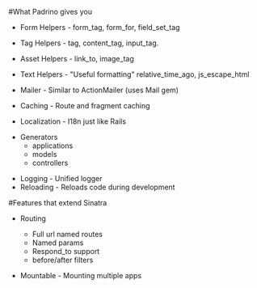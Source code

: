 
#What Padrino gives you

<!-- Some/most of the functionality that you've started to miss -->


* Form Helpers  - form_tag, form_for, field_set_tag
* Tag Helpers   - tag, content_tag, input_tag.
* Asset Helpers - link_to, image_tag
* Text Helpers  - "Useful formatting" relative_time_ago, js_escape_html

* Mailer       - Similar to ActionMailer (uses Mail gem)
* Caching      - Route and fragment caching
* Localization - I18n just like Rails <!-- defined as yaml -->

<!-- these are all modules, so you pick what you want -->


* Generators
  * applications
  * models
  * controllers


<!-- Handy but not hard to add into a Sinatra project -->

* Logging   - Unified logger
* Reloading - Reloads code during development

<!-- Also it has an admin interface, with authentication - never used it -->


#Features that extend Sinatra


* Routing
    * Full url named routes
    * Named params
    * Respond_to support
    * before/after filters
    
    <!-- if have the time will show some samples -->
    
    
* Mountable - Mounting multiple apps 
<!-- can do this in rack - padrino makes it easy -->

